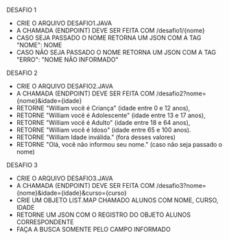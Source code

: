 DESAFIO 1
- CRIE O ARQUIVO DESAFIO1.JAVA
- A CHAMADA (ENDPOINT) DEVE SER FEITA COM /desafio1/{nome}
- CASO SEJA PASSADO O NOME RETORNA UM JSON COM A TAG "NOME": NOME
- CASO NÃO SEJA PASSADO O NOME RETORNA UM JSON COM A TAG "ERRO": "NOME NÃO INFORMADO"

DESAFIO 2
- CRIE O ARQUIVO DESAFIO2.JAVA
- A CHAMADA (ENDPOINT) DEVE SER FEITA COM /desafio2?nome={nome}&idade={idade}
- RETORNE "William você é Criança" (idade entre 0 e 12 anos),
- RETORNE "William você é Adolescente" (idade entre 13 e 17 anos),
- RETORNE "William você é Adulto" (idade entre 18 e 64 anos),
- RETORNE "William você é Idoso" (idade entre 65 e 100 anos).
- RETORNE "William Idade inválida." (fora desses valores)
- RETORNE "Olá, você não informou seu nome." (caso não seja passado o nome)

DESAFIO 3
- CRIE O ARQUIVO DESAFIO3.JAVA
- A CHAMADA (ENDPOINT) DEVE SER FEITA COM /desafio3?nome={nome}&idade={idade}&curso={curso}
- CRIE UM OBJETO LIST.MAP CHAMADO ALUNOS COM NOME, CURSO, IDADE
- RETORNE UM JSON COM O REGISTRO DO OBJETO ALUNOS CORRESPONDENTE
- FAÇA A BUSCA SOMENTE PELO CAMPO INFORMADO
